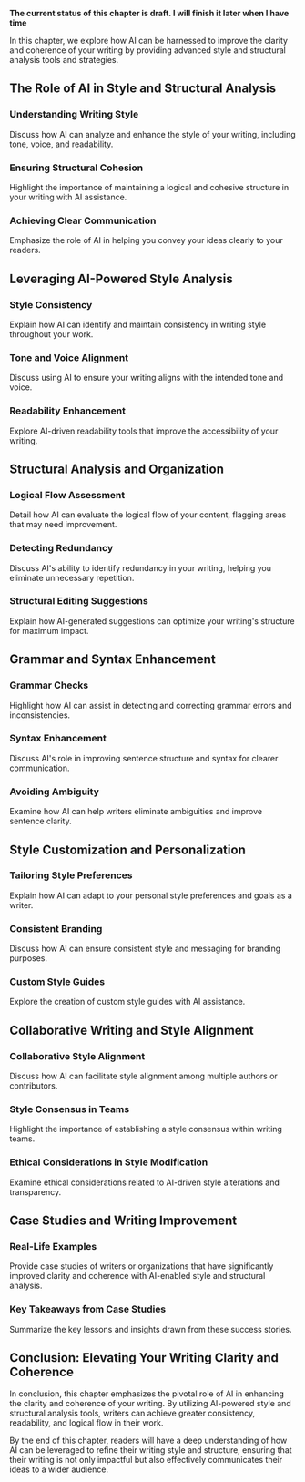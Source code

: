 **The current status of this chapter is draft. I will finish it later when I have time**

In this chapter, we explore how AI can be harnessed to improve the clarity and coherence of your writing by providing advanced style and structural analysis tools and strategies.

The Role of AI in Style and Structural Analysis
-----------------------------------------------

### Understanding Writing Style

Discuss how AI can analyze and enhance the style of your writing, including tone, voice, and readability.

### Ensuring Structural Cohesion

Highlight the importance of maintaining a logical and cohesive structure in your writing with AI assistance.

### Achieving Clear Communication

Emphasize the role of AI in helping you convey your ideas clearly to your readers.

Leveraging AI-Powered Style Analysis
------------------------------------

### Style Consistency

Explain how AI can identify and maintain consistency in writing style throughout your work.

### Tone and Voice Alignment

Discuss using AI to ensure your writing aligns with the intended tone and voice.

### Readability Enhancement

Explore AI-driven readability tools that improve the accessibility of your writing.

Structural Analysis and Organization
------------------------------------

### Logical Flow Assessment

Detail how AI can evaluate the logical flow of your content, flagging areas that may need improvement.

### Detecting Redundancy

Discuss AI's ability to identify redundancy in your writing, helping you eliminate unnecessary repetition.

### Structural Editing Suggestions

Explain how AI-generated suggestions can optimize your writing's structure for maximum impact.

Grammar and Syntax Enhancement
------------------------------

### Grammar Checks

Highlight how AI can assist in detecting and correcting grammar errors and inconsistencies.

### Syntax Enhancement

Discuss AI's role in improving sentence structure and syntax for clearer communication.

### Avoiding Ambiguity

Examine how AI can help writers eliminate ambiguities and improve sentence clarity.

Style Customization and Personalization
---------------------------------------

### Tailoring Style Preferences

Explain how AI can adapt to your personal style preferences and goals as a writer.

### Consistent Branding

Discuss how AI can ensure consistent style and messaging for branding purposes.

### Custom Style Guides

Explore the creation of custom style guides with AI assistance.

Collaborative Writing and Style Alignment
-----------------------------------------

### Collaborative Style Alignment

Discuss how AI can facilitate style alignment among multiple authors or contributors.

### Style Consensus in Teams

Highlight the importance of establishing a style consensus within writing teams.

### Ethical Considerations in Style Modification

Examine ethical considerations related to AI-driven style alterations and transparency.

Case Studies and Writing Improvement
------------------------------------

### Real-Life Examples

Provide case studies of writers or organizations that have significantly improved clarity and coherence with AI-enabled style and structural analysis.

### Key Takeaways from Case Studies

Summarize the key lessons and insights drawn from these success stories.

Conclusion: Elevating Your Writing Clarity and Coherence
--------------------------------------------------------

In conclusion, this chapter emphasizes the pivotal role of AI in enhancing the clarity and coherence of your writing. By utilizing AI-powered style and structural analysis tools, writers can achieve greater consistency, readability, and logical flow in their work.

By the end of this chapter, readers will have a deep understanding of how AI can be leveraged to refine their writing style and structure, ensuring that their writing is not only impactful but also effectively communicates their ideas to a wider audience.
